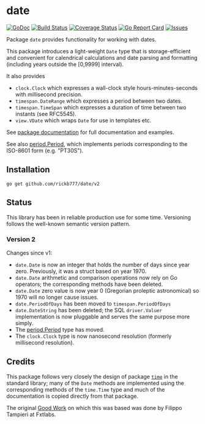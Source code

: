 # date

[![GoDoc](https://img.shields.io/badge/api-Godoc-blue.svg)](https://pkg.go.dev/github.com/rickb777/date)
[![Build Status](https://api.travis-ci.org/rickb777/date.svg?branch=master)](https://travis-ci.org/rickb777/date/builds)
[![Coverage Status](https://coveralls.io/repos/rickb777/date/badge.svg?branch=master&service=github)](https://coveralls.io/github/rickb777/date?branch=master)
[![Go Report Card](https://goreportcard.com/badge/github.com/rickb777/date)](https://goreportcard.com/report/github.com/rickb777/date)
[![Issues](https://img.shields.io/github/issues/rickb777/date.svg)](https://github.com/rickb777/date/issues)

Package `date` provides functionality for working with dates.

This package introduces a light-weight `Date` type that is storage-efficient
and convenient for calendrical calculations and date parsing and formatting
(including years outside the [0,9999] interval).

It also provides

 * `clock.Clock` which expresses a wall-clock style hours-minutes-seconds with millisecond precision.
 * `timespan.DateRange` which expresses a period between two dates.
 * `timespan.TimeSpan` which expresses a duration of time between two instants (see RFC5545).
 * `view.VDate` which wraps `Date` for use in templates etc.

See [package documentation](https://godoc.org/github.com/rickb777/date) for
full documentation and examples.

See also [period.Period](https://pkg.go.dev/github.com/rickb777/period), which implements periods corresponding
to the ISO-8601 form (e.g. "PT30S").

## Installation

    go get github.com/rickb777/date/v2

## Status

This library has been in reliable production use for some time. Versioning follows the well-known semantic version pattern.

### Version 2

Changes since v1:

 * `date.Date` is now an integer that holds the number of days since year zero. Previously, it was a struct based on year 1970.
 * `date.Date` arithmetic and comparison operations now rely on Go operators; the corresponding methods have been deleted.
 * `date.Date` zero value is now year 0 (Gregorian proleptic astronomical) so 1970 will no longer cause issues.
 * `date.PeriodOfDays` has been moved to `timespan.PeriodOfDays`
 * `date.DateString` has been deleted; the SQL `driver.Valuer` implementation is now pluggable and serves the same purpose more simply.
 * The [period.Period](https://pkg.go.dev/github.com/rickb777/period) type has moved.
 * The `clock.Clock` type is now nanosecond resolution (formerly millisecond resolution). 

## Credits

This package follows very closely the design of package
[`time`](http://golang.org/pkg/time/) in the standard library;
many of the `Date` methods are implemented using the corresponding methods
of the `time.Time` type and much of the documentation is copied directly
from that package.

The original [Good Work](https://github.com/fxtlabs/date) on which this was
based was done by Filippo Tampieri at Fxtlabs.
